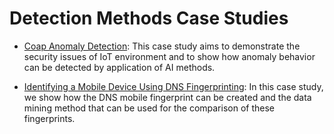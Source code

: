 # Detection Methods Case Studies

* [Coap Anomaly Detection](CaseStudy1.pdf):  This case study aims to demonstrate the security issues of IoT environment and to show how anomaly behavior can be detected by application of AI methods.

* [Identifying a Mobile Device Using DNS Fingerprinting](CaseStudy2.pdf): In this case study, we show how the DNS mobile fingerprint can be created and the data mining method that can be used for the comparison of these fingerprints.
